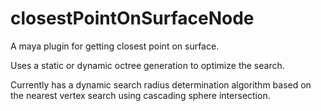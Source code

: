 # closestPointOnSurfaceNode
A maya plugin for getting closest point on surface.

Uses a static or dynamic octree generation to optimize the search.

Currently has a dynamic search radius determination algorithm based on the nearest vertex search using cascading sphere intersection.

